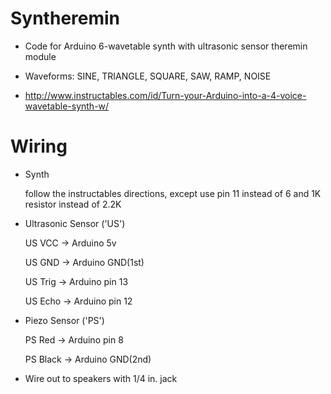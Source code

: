 # Syntheremin
- Code for Arduino 6-wavetable synth with ultrasonic sensor theremin module
- Waveforms: SINE, TRIANGLE, SQUARE, SAW, RAMP, NOISE

- http://www.instructables.com/id/Turn-your-Arduino-into-a-4-voice-wavetable-synth-w/

# Wiring

- Synth

	follow the instructables directions, except use pin 11 instead of 6 and 1K resistor instead of 2.2K
	
- Ultrasonic Sensor ('US')

	US VCC -> Arduino 5v

	US GND -> Arduino GND(1st)
	
	US Trig -> Arduino pin 13
	
	US Echo -> Arduino pin 12

- Piezo Sensor ('PS')
	
	PS Red -> Arduino pin 8
	
	PS Black -> Arduino GND(2nd)

- Wire out to speakers with 1/4 in. jack
